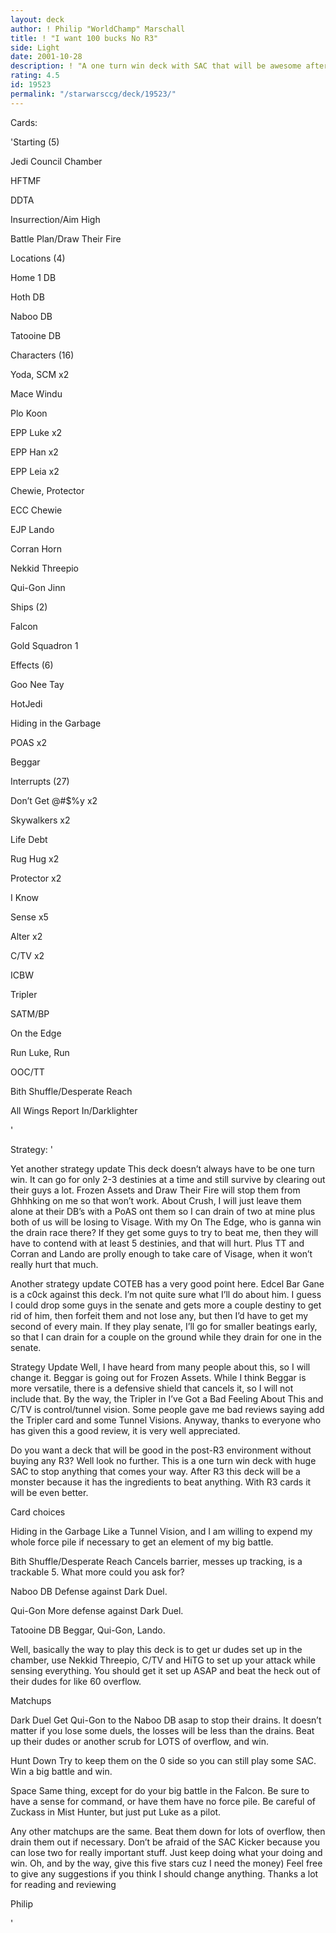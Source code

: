 ```yaml
---
layout: deck
author: ! Philip "WorldChamp" Marschall
title: ! "I want 100 bucks No R3"
side: Light
date: 2001-10-28
description: ! "A one turn win deck with SAC that will be awesome after R3."
rating: 4.5
id: 19523
permalink: "/starwarsccg/deck/19523/"
---
```

Cards: 

'Starting (5)

Jedi Council Chamber

HFTMF

DDTA

Insurrection/Aim High

Battle Plan/Draw Their Fire


Locations (4)

Home 1 DB

Hoth DB

Naboo DB

Tatooine DB


Characters (16)

Yoda, SCM x2

Mace Windu

Plo Koon

EPP Luke x2

EPP Han x2

EPP Leia x2

Chewie, Protector

ECC Chewie

EJP Lando

Corran Horn

Nekkid Threepio

Qui-Gon Jinn


Ships (2)

Falcon

Gold Squadron 1


Effects (6)

Goo Nee Tay

HotJedi

Hiding in the Garbage

POAS x2

Beggar


Interrupts (27)

Don’t Get @#$%y x2

Skywalkers x2

Life Debt 

Rug Hug x2

Protector x2

I Know 

Sense x5

Alter x2

C/TV x2

ICBW

Tripler 

SATM/BP

On the Edge

Run Luke, Run

OOC/TT

Bith Shuffle/Desperate Reach

All Wings Report In/Darklighter

'

Strategy: '

Yet another strategy update This deck doesn’t always have to be one turn win. It can go for only 2-3 destinies at a time and still survive by clearing out their guys a lot. Frozen Assets and Draw Their Fire will stop them from Ghhhking on me so that won’t work. About Crush, I will just leave them alone at their DB’s with a PoAS ont them so I can drain of two at mine plus both of us will be losing to Visage. With my On The Edge, who is ganna win the drain race there? If they get some guys to try to beat me, then they will have to contend with at least 5 destinies, and that will hurt. Plus TT and Corran and Lando are prolly enough to take care of Visage, when it won’t really hurt that much.


Another strategy update COTEB has a very good point here. Edcel Bar Gane is a c0ck against this deck. I’m not quite sure what I’ll do about him. I guess I could drop some guys in the senate and gets more a couple destiny to get rid of him, then forfeit them and not lose any, but then I’d have to get my second of every main. If they play senate, I’ll go for smaller beatings early, so that I can drain for a couple on the ground while they drain for one in the senate.  


Strategy Update Well, I have heard from many people about this, so I will change it. Beggar is going out for Frozen Assets. While I think Beggar is more versatile, there is a defensive shield that cancels it, so I will not include that. By the way, the Tripler in I’ve Got a Bad Feeling About This and C/TV is control/tunnel vision. Some people gave me bad reviews saying add the Tripler card and some Tunnel Visions. Anyway, thanks to everyone who has given this a good review, it is very well appreciated.


Do you want a deck that will be good in the post-R3 environment without buying any R3? Well look no further. This is a one turn win deck with huge SAC to stop anything that comes your way. After R3 this deck will be a monster because it has the ingredients to beat anything. With R3 cards it will be even better. 

Card choices 

Hiding in the Garbage Like a Tunnel Vision, and I am willing to expend my whole force pile if necessary to get an element of my big battle. 

Bith Shuffle/Desperate Reach Cancels barrier, messes up tracking, is a trackable 5. What more could you ask for?

Naboo DB Defense against Dark Duel.

Qui-Gon More defense against Dark Duel. 

Tatooine DB Beggar, Qui-Gon, Lando.


Well, basically the way to play this deck is to get ur dudes set up in the chamber, use Nekkid Threepio, C/TV and HiTG to set up your attack while sensing everything. You should get it set up ASAP and beat the heck out of their dudes for like 60 overflow.

Matchups 

Dark Duel Get Qui-Gon to the Naboo DB asap to stop their drains. It doesn’t matter if you lose some duels, the losses will be less than the drains. Beat up their dudes or another scrub for LOTS of overflow, and win.

Hunt Down Try to keep them on the 0 side so you can still play some SAC. Win a big battle and win.

Space Same thing, except for do your big battle in the Falcon. Be sure to have a sense for command, or have them have no force pile. Be careful of Zuckass in Mist Hunter, but just put Luke as a pilot.


Any other matchups are the same. Beat them down for lots of overflow, then drain them out if necessary. Don’t be afraid of the SAC Kicker because you can lose two for really important stuff. Just keep doing what your doing and win. Oh, and by the way, give this five stars cuz I need the money) Feel free to give any suggestions if you think I should change anything. Thanks a lot for reading and reviewing 

Philip  


'
